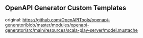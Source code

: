 
## OpenAPI Generator Custom Templates
original: https://github.com/OpenAPITools/openapi-generator/blob/master/modules/openapi-generator/src/main/resources/scala-play-server/model.mustache
